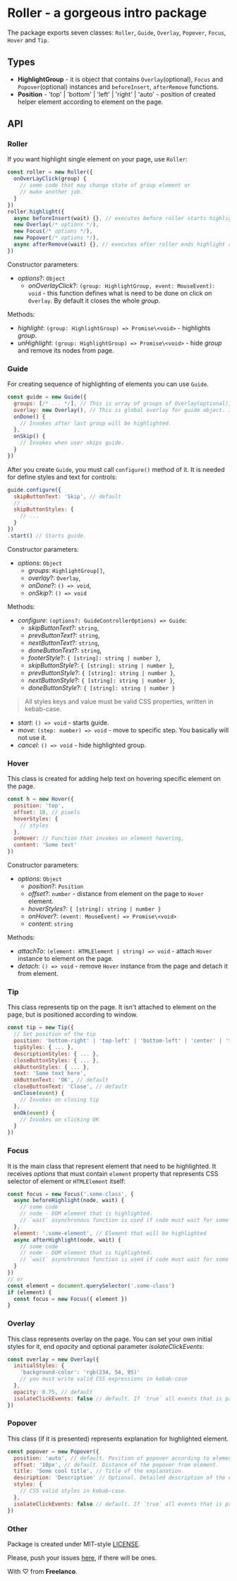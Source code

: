 # Roller - a gorgeous intro package

The package exports seven classes: `Roller`, `Guide`, `Overlay`, `Popover`, `Focus`, `Hover` and `Tip`.

## Types

- **HighlightGroup** - it is object that contains `Overlay`(optional), `Focus` and `Popover`(optional) instances and `beforeInsert`, `afterRemove` functions.
- **Position** - 'top' | 'bottom' | 'left' | 'right' | 'auto' - position of created helper element according to element on the page.

## API

### Roller

If you want highlight single element on your page, use `Roller`:

```javascript
const roller = new Roller({
  onOverLayClick(group) {
    // some code that may change state of group element or
    // make another job.
  }
})
roller.highlight({
  async beforeInsert(wait) {}, // executes before roller starts highlight element.
  new Overlay(/* options */),
  new Focus(/* options */),
  new Popover(/* options */),
  async afterRemove(wait) {}, // executes after roller ends highlight and removes above elements from DOM.
})
```

Constructor parameters:

- *options*?: `Object`
  - *onOverlayClick*?: `(group: HighlightGroup, event: MouseEvent): void` - this function defines what is need to be done on click on `Overlay`. By default it closes the whole *group*.

Methods:

- *highlight*: `(group: HighlightGroup) => Promise\<void>` - highlights *group*.
- *unHighlight*: `(group: HighlightGroup) => Promise\<void>` - hide *group* and remove its nodes from page.

### Guide

For creating sequence of highlighting of elements you can use `Guide`.

```javascript
const guide = new Guide({
  groups: [/* ... */], // This is array of groups of Overlay(optional), Focus and Popover with hooks. Group is the same as accept Roller.,
  overlay: new Overlay(), // This is global overlay for guide object. It can be overridden by overlay in group
  onDone() {
    // Invokes after last group will be highlighted.
  },
  onSkip() {
    // Invokes when user skips guide.
  }
})
```

After you create `Guide`, you must call `configure()` method of it. It is needed for define styles and text for controls:

```javascript
guide.configure({
  skipButtonText: 'Skip', // default
  // ...
  skipButtonStyles: {
    // ...
  }
})
.start() // Starts guide.
```

Constructor parameters:

- *options*: `Object`
  - *groups*: `HighlightGroup[]`,
  - *overlay*?: `Overlay`,
  - *onDone*?: `() => void`,
  - *onSkip*?: `() => void`

Methods:

- *configure*: `(options?: GuideControllerOptions) => Guide`:
  - *skipButtonText*?: `string`,
  - *prevButtonText*?: `string`,
  - *nextButtonText*?: `string`,
  - *doneButtonText*?: `string`,
  - *footerStyle*?: `{ [string]: string | number }`,
  - *skipButtonStyle*?: `{ [string]: string | number }`,
  - *prevButtonStyle*?: `{ [string]: string | number }`,
  - *nextButtonStyle*?: `{ [string]: string | number }`,
  - *doneButtonStyle*?: `{ [string]: string | number }`

> All styles keys and value must be valid CSS properties, written in kebab-case.

- *start*: `() => void` - starts guide.
- *move*: `(step: number) => void` - move to specific step. You basically will not use it.
- *cancel*: `() => void` - hide highlighted group.

### Hover

This class is created for adding help text on hovering specific element on the page.

```javascript
const h = new Hover({
  position: 'top',
  offset: 10, // pixels
  hoverStyles: {
    // styles
  },
  onHover: // Function that invokes on element hovering,
  content: 'Some text'
})
```

Constructor parameters:

- *options*: `Object`
  - *position*?: `Position`
  - *offset*?: `number` - distance from element on the page to `Hover` element.
  - *hoverStyles*?: `{ [string]: string | number }`
  - *onHover*?: `(event: MouseEvent) => Promise\<void>`
  - *content*: `string`

Methods:

- *attachTo*: `(element: HTMLElement | string) => void` - attach `Hover` instance to element on the page.
- *detach*: `() => void` - remove `Hover` instance from the page and detach it from element.

### Tip

This class represents tip on the page. It isn't attached to element on the page, but is positioned according to window.

```javascript
const tip = new Tip({
  // Set position of the tip
  position: 'bottom-right' | 'top-left' | 'bottom-left' | 'center' | 'top-right'(default),
  tipStyles: { ... },
  descriptionStyles: { ... },
  closeButtonStyles: { ... },
  okButtonStyles: { ... },
  text: 'Some text here',
  okButtonText: 'OK', // default
  closeButtonText: 'Close', // default
  onClose(event) {
    // Invokes on closing tip
  },
  onOk(event) {
    // Invokes on clicking OK
  }
})
```

### Focus

It is the main class that represent element that need to be highlighted. It receives *options* that must contain `element` property that represents CSS selector of element or `HTMLElement` itself:

```javascript
const focus = new Focus('.some-class', {
  async beforeHighlight(node, wait) {
    // some code
    // node - DOM element that is highlighted.
    // `wait` asynchronous function is used if code must wait for some time
  },
  element: '.some-element', // Element that will be highlighted
  async afterHighlight(node, wait) {
    // some code
    // node - DOM element that is highlighted.
    // `wait` asynchronous function is used if code must wait for some time
  }
})
// or
const element = document.querySelector('.some-class')
if (element) {
  const focus = new Focus({ element })
}
```

### Overlay

This class represents overlay on the page. You can set your own initial styles for it, end *opacity* and optional parameter *isolateClickEvents*:

```javascript
const overlay = new Overlay({
  initialStyles: {
    'background-color': 'rgb(234, 54, 95)'
    // you must write valid CSS expressions in kebab-case
  },
  opacity: 0.75, // default
  isolateClickEvents: false // default. If `true` all events that is propagated inside of overlay will be isolated.
})
```

### Popover

This class (if it is presented) represents explanation for highlighted element.

```javascript
const popover = new Popover({
  position: 'auto', // default. Position of popover according to element.
  offset: '10px', // default. Distance of the popover from element.
  title: 'Some cool title', // Title of the explanation.
  description: 'Description' // Optional. Detailed description of the explanation.,
  styles: {
    // CSS valid styles in kebab-case.
  },
  isolateClickEvents: false // default. If `true` all events that is propagated inside of popover will be isolated.
})
```

### Other

Package is created under MIT-style [LICENSE](LICENSE).

Please, push your issues [here](https://github.com/Freelanco-OU/roller/issues), if there will be ones.

With ♡ from **Freelanco**.
